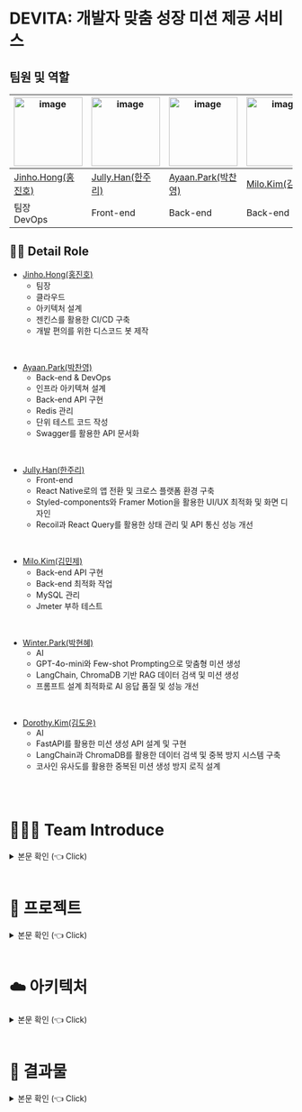 # DEVITA: 개발자 맞춤 성장 미션 제공 서비스

## 팀원 및 역할

| <img width="122" alt="image" src="https://github.com/user-attachments/assets/c397adf8-767d-496d-b4d2-78be435704a1"> | <img width="122" alt="image" src="https://github.com/user-attachments/assets/5af0ddb4-3cd0-4c71-a2f8-f7a7ff7c693e"> | <img width="122" alt="image" src="https://github.com/user-attachments/assets/3d885f38-52ad-44f5-b9ac-1bfa30c4b0f5"> | <img width="122" alt="image" src="https://github.com/user-attachments/assets/8e5d9eeb-5049-42da-b6af-7b257db6f311"> | <img width="122" alt="image" src="https://github.com/user-attachments/assets/e78047d7-22d7-47a7-a34f-0eeb3283f05b">  | <img width="122" alt="image" src="https://github.com/user-attachments/assets/5f92b7ab-f887-4def-8266-e5c5c797c6f8"> |
|------------------------------------------------------|--------------------------------------------------|--------------------------------------------------|---------------------------------------------------------------------------------------------------------------------------------------------------|-------------------------------------------------------------------------------------------------------------------------------------------------------|--------------------------------------------------|
| [Jinho.Hong(홍진호)](https://github.com/mynameisjinhohong)                                            | [Jully.Han(한주리)](https://github.com/Hanjuri)                                           | [Ayaan.Park(박찬영)](https://github.com/chanyoungit)                                           | [Milo.Kim(김민제)](https://github.com/alswp006)                                                                                                                                               | [Winter.Park(박현혜)](https://github.com/hyeonhye126)                                                                                                                                            |[Dorothy.Kim(김도윤)](https://github.com/Do-yoon)                                               | 
| 팀장<br>DevOps                      | Front-end                                              | Back-end                                                                               | Back-end                                                                                                                                           | AI                                                                                                                                              | AI                                       |


## 💁‍♂️ Detail Role <a name = "role"></a>
+ [Jinho.Hong(홍진호)](https://github.com/mynameisjinhohong)
  - 팀장
  - 클라우드
  - 아키텍처 설계
  - 젠킨스를 활용한 CI/CD 구축
  - 개발 편의를 위한 디스코드 봇 제작
  
<Br>

+ [Ayaan.Park(박찬영)](https://github.com/chanyoungit) 
  - Back-end & DevOps
  - 인프라 아키텍쳐 설계
  - Back-end API 구현
  - Redis 관리
  - 단위 테스트 코드 작성
  - Swagger를 활용한 API 문서화

<Br>

+ [Jully.Han(한주리)](https://github.com/Hanjuri)
  - Front-end
  - React Native로의 앱 전환 및 크로스 플랫폼 환경 구축
  - Styled-components와 Framer Motion을 활용한 UI/UX 최적화 및 화면 디자인
  - Recoil과 React Query를 활용한 상태 관리 및 API 통신 성능 개선

<Br>

+ [Milo.Kim(김민제)](https://github.com/alswp006)
  - Back-end API 구현
  - Back-end 최적화 작업
  - MySQL 관리
  - Jmeter 부하 테스트

<Br>

+ [Winter.Park(박현혜)](https://github.com/hyeonhye126)
  - AI
  - GPT-4o-mini와 Few-shot Prompting으로 맞춤형 미션 생성
  - LangChain, ChromaDB 기반 RAG 데이터 검색 및 미션 생성
  - 프롬프트 설계 최적화로 AI 응답 품질 및 성능 개선

<Br>

+ [Dorothy.Kim(김도윤)](https://github.com/Do-yoon) 
  - AI
  - FastAPI를 활용한 미션 생성 API 설계 및 구현
  - LangChain과 ChromaDB를 활용한 데이터 검색 및 중복 방지 시스템 구축
  - 코사인 유사도를 활용한 중복된 미션 생성 방지 로직 설계

<Br>

<br>

# 💁🏻‍♂️ Team Introduce

<details>
   <summary> 본문 확인 (👈 Click)</summary>
<br />

## 팀 이름

일취월장

<br>

## 팀 문화

<img width="733" alt="스크린샷 2024-12-20 오후 3 53 22" src="https://github.com/user-attachments/assets/b8ee154b-a514-48b9-8058-ccb9124d80b2" /><br>
- 매주 3번 회의
  - 이전 회의 이후로 진행된 사항 공유
  - 현재 팀 전체적으로 논의할 사항 논의
  - 다음 회의까지 각자 작업할 사항 결정

<br>

![image](https://github.com/user-attachments/assets/bff91d5b-98d8-4efb-aa13-0cf906b2afbf)

- 프로젝트 관리
  - 팀 디스코드 채널을 개설하여 정보 공유 및 소통
  - Jira를 활용하여 일정 및 스프린트 관리

</details>

<br>

# 🚩 프로젝트

<details>
   <summary> 본문 확인 (👈 Click)</summary>
<br />

## Devita (develop + vitamin)
### 프로젝트 한줄 소개
개발자 맞춤 성장 미션 제공 서비스
### 프로젝트 목표
- 매일 비타민을 섭취하듯 좋은 개발 습관 형성
- 사용자 맞춤형 미션 추천
- To-do list를 통한
- 효율적이고 체계적인 일정 관리
- SNS를 통한 자신의 학습 성과 공유
- 게이미피케이션 기반 동기 부여
### 타 서비스 대비 차별점
<img width="1542" alt="image" src="https://github.com/user-attachments/assets/1108fb5b-073b-4976-9a7e-ce25fd845c45"><br>

</details>

<br>

# ☁️ 아키텍처

<details>
   <summary> 본문 확인 (👈 Click)</summary>
<br />

![image](https://github.com/user-attachments/assets/d17bd98a-f5f1-4e12-bbfc-3f0008bcdbde)

- 초창기 웹으로 개발을 진행하다 여러 논의후 앱으로 전환
- 젠킨스를 활용한 CI/CD 구축
- Nginx을 활용한 리버스프록시
- S3 버킷을 활용한 파일 관리
- VPC로 논리적으로 격리된 공간을 만들고 외부 접근 제한
  - VPC가 외부와 통신이 가능하도록 Internet Gateway 를 구성하고 라우팅 테이블에서 Public Subnet(10.0.1.0/24, 10.0.2.0/24)과 연결
  - NAT Gateway를 구성하여 나머지 Private Subnet 리소스가 인터넷으로 트래픽이 통할 수 있도록 연결

</details>

<br>

# 🎁 결과물

<details>
   <summary> 본문 확인 (👈 Click)</summary>
<br />

## 앱
### 1. 로그인

<p align="center">
  <img src="https://github.com/user-attachments/assets/9f76d769-d6e4-4824-83f2-189d6683941e" alt="Image 1" width="280">
  <img src="https://github.com/user-attachments/assets/e0b3f6ff-6add-495f-849a-fa4451247e47" alt="Image 2" width="280">
  <img src="https://github.com/user-attachments/assets/aff6e9ae-af4a-4d75-8001-f01cdc68bae8" alt="Image 3" width="280">
</p>

<br>

### 2. 관심 개발 분야 선택
<p align="center">
  <img src="https://github.com/user-attachments/assets/e21d81f9-221d-4ef8-b8be-20c66b0a5b54" alt="Image 1" width="250">
  <img src="https://github.com/user-attachments/assets/4117fc0e-9289-4a93-b271-97b9b85505cc" alt="Image 2" width="250">
  <img src="https://github.com/user-attachments/assets/aea5a88c-8019-418f-a2dc-0664aa9acd0e" alt="Image 3" width="250">
</p>

<br>

### 3. To do list
<p align="center">
  <img src="https://github.com/user-attachments/assets/f9904abd-5efe-4a3e-a9e1-0033036fff46" alt="Image 1" width="250">
  <img src="https://github.com/user-attachments/assets/a1fb6bab-a581-4479-9bfb-501a1935245d" alt="Image 2" width="250">
  <img src="https://github.com/user-attachments/assets/06eedd80-b7d7-438b-ad1b-83223f40070b" alt="Image 3" width="250">
  <img src="https://github.com/user-attachments/assets/14ce4638-b775-4417-812f-fb3bd4d640df" alt="Image 4" width="250">
  <img src="https://github.com/user-attachments/assets/e84099c0-bdbd-494a-ba40-81287d93b13d" alt="Image 5" width="250">
</p>

<br>

### 4. 카테고리
<p align="center">
  <img src="https://github.com/user-attachments/assets/9a3f7d42-3082-4cc2-bad3-5886e772ab61" alt="Image 1" width="250">
  <img src="https://github.com/user-attachments/assets/e0da4db4-6338-4b48-8ec7-7f3cbf512a3c" alt="Image 2" width="250">
  <img src="https://github.com/user-attachments/assets/bfc0ad01-6dba-48d9-bd64-0be17106d218" alt="Image 3" width="250">
</p>

<br>

### 5. AI 자율 미션 생성
<p align="center">
  <img src="https://github.com/user-attachments/assets/e0b695cf-b3aa-4eec-becd-a9bdc6258600" alt="Image 1" width="250">
  <img src="https://github.com/user-attachments/assets/7239dc4d-5cfe-4070-862c-b7089603b946" alt="Image 2" width="250">
  <img src="https://github.com/user-attachments/assets/1200ddc1-ce52-4e9a-a26e-4624b7733100" alt="Image 3" width="250">
  <img src="https://github.com/user-attachments/assets/7a7a4232-9b9b-438f-a249-0e96fac5ddb9" alt="Image 4" width="250">
  <img src="https://github.com/user-attachments/assets/90b6c442-3ce5-48fc-b266-23f19c43ef2a" alt="Image 5" width="250">
  <img src="https://github.com/user-attachments/assets/86b241d7-0f43-4a05-a266-26ec057a4c3b" alt="Image 6" width="250">
  <img src="https://github.com/user-attachments/assets/58ff9754-7402-4c5b-9398-b24e4b929530" alt="Image 7" width="250">
  <img src="https://github.com/user-attachments/assets/a1de2022-6f6d-4433-9f29-55b787b7542c" alt="Image 8" width="250">
  <img src="https://github.com/user-attachments/assets/0f94be72-52ac-4e51-bb30-baff673a09d5" alt="Image 9" width="250">
</p>

<br>

### 6. SNS
<p align="center">
  <img src="https://github.com/user-attachments/assets/05b370dd-832d-4636-85f8-f0f3efc4c8c9" alt="Image 1" width="250">
  <img src="https://github.com/user-attachments/assets/65c08141-8cce-4e52-a897-e6595d4be8f7" alt="Image 2" width="250">
  <img src="https://github.com/user-attachments/assets/2e3f5778-db85-4ce3-9bcc-558afa80b362" alt="Image 3" width="250">
  <img src="https://github.com/user-attachments/assets/9b6af7cb-d9c0-4cbf-9f45-70acd6a3ad38" alt="Image 4" width="250">
  <img src="https://github.com/user-attachments/assets/dcf4a32e-5227-454f-ab29-4af99abb8fe5" alt="Image 5" width="250">
  <img src="https://github.com/user-attachments/assets/72167e63-0a5b-4380-b42f-207f9df22331" alt="Image 6" width="250">
  <img src="https://github.com/user-attachments/assets/3abce6d5-81c1-48b0-8267-72f17e362766" alt="Image 7" width="250">
  <img src="https://github.com/user-attachments/assets/269cddc6-5bd8-40da-870c-e74bdcf5f52e" alt="Image 8" width="250">
  <img src="https://github.com/user-attachments/assets/597d0cd0-71e7-4bf9-b6ed-d3249700fd0f" alt="Image 9" width="250">
  <img src="https://github.com/user-attachments/assets/b97e3ceb-2b4b-4d0e-8e0f-55ee2c95ed1b" alt="Image 10" width="250">
  <img src="https://github.com/user-attachments/assets/d377fe97-5206-4cb7-be08-c7989676cbfc" alt="Image 11" width="250">
  <img src="https://github.com/user-attachments/assets/674c2326-67c3-485a-a0f6-f636e9615f7f" alt="Image 12" width="250">
  <img src="https://github.com/user-attachments/assets/9b4fcc1d-7d4e-4d1d-8372-98f1064b99db" alt="Image 13" width="250">
</p>

<br>

### 7. 캐릭터
<p align="center">
  <img src="https://github.com/user-attachments/assets/ff0d2fdc-143d-4aba-b9f6-9283bb87ab9d" alt="Image 1" width="250">
  <img src="https://github.com/user-attachments/assets/3fde5421-240d-426a-9b1f-1915d6e604a6" alt="Image 2" width="250">
  <img src="https://github.com/user-attachments/assets/f6cbae9a-6ad8-42c1-a144-492680397dc9" alt="Image 3" width="250">
</p>

<br>

### 8. 로그아웃
<p align="center">
  <img src="https://github.com/user-attachments/assets/a7ba87cb-f490-4206-b6f2-1234f6ccbc6f" alt="Image 1" width="250">
</p>

</details>


